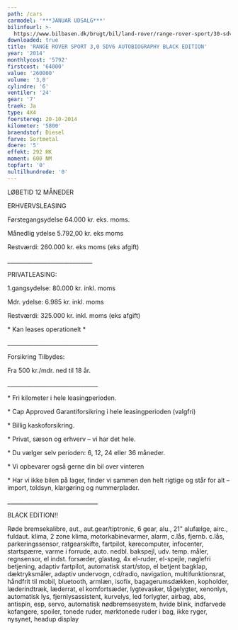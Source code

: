 ```yaml
---
path: /cars
carmodel: '***JANUAR UDSALG***'
bilinfourl: >-
  https://www.bilbasen.dk/brugt/bil/land-rover/range-rover-sport/30-sdv6-autobiography-dynamic-aut-5d/4052082
downloaded: true
title: 'RANGE ROVER SPORT 3,0 SDV6 AUTOBIOGRAPHY BLACK EDITION'
year: '2014'
monthlycost: '5792'
firstcost: '64000'
value: '260000'
volume: '3,0'
cylindre: '6'
ventiler: '24'
gear: '7'
traek: Ja
type: 4X4
foerstereg: 20-10-2014
kilometer: '5800'
braendstof: Diesel
farve: Sortmetal
doere: '5'
effekt: 292 HK
moment: 600 NM
topfart: '0'
nultilhundrede: '0'
---
```

LØBETID 12 MÅNEDER 



ERHVERVSLEASING

Førstegangsydelse 64.000 kr. eks. moms.

Månedlig ydelse 5.792,00 kr. eks moms 

Restværdi: 260.000 kr. eks moms (eks afgift)

\_\_\_\_\_\_\_\_\_\_\_\_\_\_\_\_\_\_\_\_\_\_\_\_\_\_\_\_\_\_



PRIVATLEASING:

1.gangsydelse: 80.000 kr. inkl. moms

Mdr. ydelse: 6.985 kr. inkl. moms

Restværdi: 325.000 kr. inkl. moms (eks afgift)

\* Kan leases operationelt \*

\_\_\_\_\_\_\_\_\_\_\_\_\_\_\_\_\_\_\_\_\_\_\_\_\_\_\_\_\_\_\_\_



Forsikring Tilbydes:

Fra 500 kr./mdr. ned til 18 år.

\_\_\_\_\_\_\_\_\_\_\_\_\_\_\_\_\_\_\_\_\_\_\_\_\_\_\_\_\_\_\_\_



\* Fri kilometer i hele leasingperioden.

\* Cap Approved Garantiforsikring i hele leasingperioden (valgfri)

\* Billig kaskoforsikring.

\* Privat, sæson og erhverv – vi har det hele.

\* Du vælger selv perioden: 6, 12, 24 eller 36 måneder.

\* Vi opbevarer også gerne din bil over vinteren

\* Har vi ikke bilen på lager, finder vi sammen den helt rigtige og står for alt – import, toldsyn, klargøring og nummerplader.

\_\_\_\_\_\_\_\_\_\_\_\_\_\_\_\_\_\_\_\_\_\_\_\_\_\_\_\_\_\_\_\_



BLACK EDITION!!

Røde bremsekalibre, aut., aut.gear/tiptronic, 6 gear, alu., 21" alufælge, airc., fuldaut. klima, 2 zone klima, motorkabinevarmer, alarm, c.lås, fjernb. c.lås, parkeringssensor, ratgearskifte, fartpilot, kørecomputer, infocenter, startspærre, varme i forrude, auto. nedbl. bakspejl, udv. temp. måler, regnsensor, el indst. forsæder, glastag, 4x el-ruder, el-spejle, nøglefri betjening, adaptiv fartpilot, automatisk start/stop, el betjent bagklap, dæktryksmåler, adaptiv undervogn, cd/radio, navigation, multifunktionsrat, håndfrit til mobil, bluetooth, armlæn, isofix, bagagerumsdækken, kopholder, læderindtræk, læderrat, el komfortsæder, lygtevasker, tågelygter, xenonlys, automatisk lys, fjernlysassistent, kurvelys, led forlygter, airbag, abs, antispin, esp, servo, automatisk nødbremsesystem, hvide blink, indfarvede kofangere, spoiler, tonede ruder, mørktonede ruder i bag, ikke ryger, nysynet, headup display
